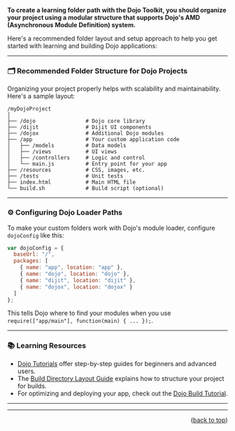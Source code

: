 **To create a learning folder path with the Dojo Toolkit, you should organize your project using a modular structure that supports Dojo's AMD (Asynchronous Module Definition) system.**

Here's a recommended folder layout and setup approach to help you get started with learning and building Dojo applications:

---
<a name="topage"></a>

### 🗂️ Recommended Folder Structure for Dojo Projects

Organizing your project properly helps with scalability and maintainability. Here's a sample layout:

```
/myDojoProject
│
├── /dojo                # Dojo core library
├── /dijit               # Dijit UI components
├── /dojox               # Additional Dojo modules
├── /app                 # Your custom application code
│   ├── /models          # Data models
│   ├── /views           # UI views
│   ├── /controllers     # Logic and control
│   └── main.js          # Entry point for your app
├── /resources           # CSS, images, etc.
├── /tests               # Unit tests
├── index.html           # Main HTML file
└── build.sh             # Build script (optional)
```

---

### ⚙️ Configuring Dojo Loader Paths

To make your custom folders work with Dojo's module loader, configure `dojoConfig` like this:

```javascript
var dojoConfig = {
  baseUrl: "/",
  packages: [
    { name: "app", location: "app" },
    { name: "dojo", location: "dojo" },
    { name: "dijit", location: "dijit" },
    { name: "dojox", location: "dojox" }
  ]
};
```

This tells Dojo where to find your modules when you use `require(["app/main"], function(main) { ... });`.

---

### 📚 Learning Resources

- [Dojo Tutorials](https://dojotoolkit.org/documentation/) offer step-by-step guides for beginners and advanced users.
- The [Build Directory Layout Guide](https://dojotoolkit.org/reference-guide/build/directoryLayout.html) explains how to structure your project for builds.
- For optimizing and deploying your app, check out the [Dojo Build Tutorial](https://dojotoolkit.org/documentation/tutorials/1.10/build/).

---


-----

<p align="right">(<a href="#topage">back to top</a>)</p>
<br/>
<br/>
